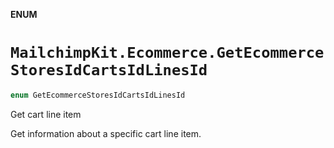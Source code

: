 **ENUM**

# `MailchimpKit.Ecommerce.GetEcommerceStoresIdCartsIdLinesId`

```swift
enum GetEcommerceStoresIdCartsIdLinesId
```

Get cart line item

Get information about a specific cart line item.
